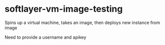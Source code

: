 # softlayer-vm-image-testing
Spins up a virtual machine, takes an image, then deploys new instance from image

Need to provide a username and apikey
